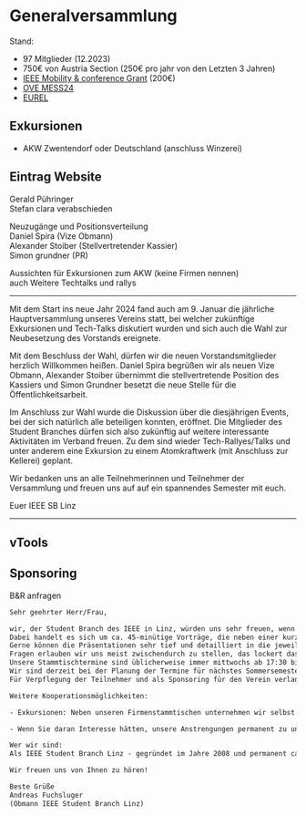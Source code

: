 # Generalversammlung

Stand:

- 97 Mitglieder (12.2023)
- 750€ von Austria Section (250€ pro jahr von den Letzten 3 Jahren)
- [IEEE Mobility & conference Grant](https://www.ieee-austria.org/index.php/student-grants#:~:text=The%20IEEE%20Austria%20Student%20Mobility,residential%20costs%20or%20participation%20fees.) (200€)
- [OVE MESS24](https://www.ove.at/ove-academy/seminare/detail/mess24/)
- [EUREL](https://www.eurel.org/en)

## Exkursionen

- AKW Zwentendorf oder Deutschland (anschluss Winzerei)

## Eintrag Website

Gerald Pühringer  
Stefan clara verabschieden

Neuzugänge und Positionsverteilung  
Daniel Spira (Vize Obmann)  
Alexander Stoiber (Stellvertretender Kassier)  
Simon grundner (PR)

Aussichten für Exkursionen zum AKW (keine Firmen nennen)  
auch Weitere Techtalks und rallys

---

Mit dem Start ins neue Jahr 2024 fand auch am 9. Januar die jährliche Hauptversammlung unseres Vereins statt, bei welcher zukünftige Exkursionen und Tech-Talks diskutiert wurden und sich auch die Wahl zur Neubesetzung des Vorstands ereignete.

Mit dem Beschluss der Wahl, dürfen wir die neuen Vorstandsmitglieder herzlich Willkommen heißen. Daniel Spira begrüßen wir als neuen Vize Obmann, Alexander Stoiber übernimmt die stellvertretende Position des Kassiers und Simon Grundner besetzt die neue Stelle für die Öffentlichkeitsarbeit. 

Im Anschluss zur Wahl wurde die Diskussion über die diesjährigen Events, bei der sich natürlich alle beteiligen konnten, eröffnet. Die Mitglieder des Student Branches dürfen sich also zukünftig auf weitere interessante Aktivitäten im Verband freuen. Zu dem sind wieder Tech-Rallyes/Talks und unter anderem eine Exkursion zu einem Atomkraftwerk (mit Anschluss zur Kellerei) geplant.

Wir bedanken uns an alle Teilnehmerinnen und Teilnehmer der Versammlung und freuen uns auf auf ein spannendes Semester mit euch.

Euer IEEE SB Linz

---

## vTools

## Sponsoring

B&R anfragen

```txt
Sehr geehrter Herr/Frau,

wir, der Student Branch des IEEE in Linz, würden uns sehr freuen, wenn uns Ihre Firma auf einem unserer Firmenstammtische ("Tech-Talks") besuchen würde.
Dabei handelt es sich um ca. 45-minütige Vorträge, die neben einer kurzen Firmenpräsentation einen oder mehrere technische Aspekte/Probleme/Lösungen etc. behandeln.
Gerne können die Präsentationen sehr tief und detailliert in die jeweilige technische Thematik eintauchen, das interessiert uns immer sehr.
Fragen erlauben wir uns meist zwischendurch zu stellen, das lockert das ganze etwas auf und führt auch an Ort und Stelle oft zu interessanten Diskussionen. Das Ganze findet bei lockerer Stammtischatmosphäre inkl. Getränken und Pizzen im LUI Mensakeller statt.
Unsere Stammtischtermine sind üblicherweise immer mittwochs ab 17:30 bis ca. 20:00.
Wir sind derzeit bei der Planung der Termine für nächstes Sommersemester (März-Juni) und auch fürs nächste Wintersemester (Okt-Jan).
Für Verpflegung der Teilnehmer und als Sponsoring für den Verein verlangen wir hierfür eine Pauschale von 500 €.

Weitere Kooperationsmöglichkeiten:

- Exkursionen: Neben unseren Firmenstammtischen unternehmen wir selbst auch Exkursionen zu verschiedenen Einrichtungen und Firmen im näheren und weiteren Umfeld.

- Wenn Sie daran Interesse hätten, unsere Anstrengungen permanent zu unterstützen, würden wir uns sehr über ein dauerhaftes Sponsoring mit Ihrem Firmenlogo auf unserer Homepage ieee.jku.at (auf der rechten Seite unter dem JKU-Logo) freuen. Unser Tarif hierfür wären 1000 € für eine Dauer von 3 Jahren.

Wer wir sind:
Als IEEE Student Branch Linz - gegründet im Jahre 2008 und permanent ca. 100 Mitglieder zählend - sind wir ein Teil des weltweit größten technischen Berufsverbandes des Institutes of Electrical and Electronics Engineers (IEEE). Unser Interesse gilt der Vernetzung von Forschung und Industrie mit den Studenten der JKU, was wir mittels unserer Tech-Talks (Firmenpräsentationen) und Tech-Rallies (Institutspräsentationen) als auch mit Exkursionen zu diversen Firmen, Forschungseinrichtungen, Instituten etc. erreichen zu versuchen. Wir selbst sind in Österreich ein non-profit Verein und engagieren uns unentgeltlich.

Wir freuen uns von Ihnen zu hören!

Beste Grüße
Andreas Fuchsluger
(Obmann IEEE Student Branch Linz)
```